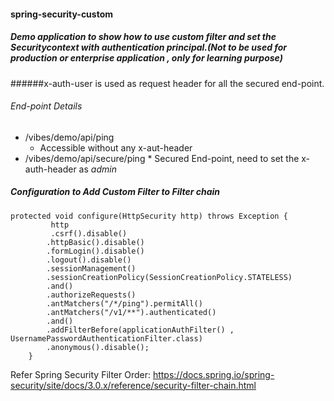 #### spring-security-custom

##### Demo application to show how to use custom filter and set the Securitycontext with authentication principal.(Not to be used for production or enterprise application , only for learning purpose)

######x-auth-user is used as request header for all the secured end-point.

###### End-point Details
* /vibes/demo/api/ping
     * Accessible without any x-aut-header
* /vibes/demo/api/secure/ping
      * Secured End-point, need to set the x-auth-header as *admin*
      
      
##### Configuration to Add Custom Filter to Filter chain     
``` 
protected void configure(HttpSecurity http) throws Exception {
		 http
		 .csrf().disable()
		.httpBasic().disable()
		.formLogin().disable()
		.logout().disable()
		.sessionManagement()
	    .sessionCreationPolicy(SessionCreationPolicy.STATELESS)
	    .and()
		.authorizeRequests()
		.antMatchers("/*/ping").permitAll()
		.antMatchers("/v1/**").authenticated()
		.and()
		.addFilterBefore(applicationAuthFilter() , UsernamePasswordAuthenticationFilter.class)
		.anonymous().disable();
	} 
```

Refer Spring Security Filter Order: <https://docs.spring.io/spring-security/site/docs/3.0.x/reference/security-filter-chain.html>